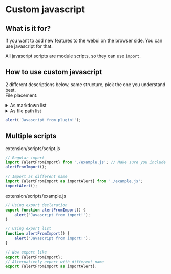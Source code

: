 # Custom javascript

## What is it for?
If you want to add new features to the webui on the browser side. You can use javascript for that.

All javascript scripts are module scripts, so they can use `import`.

## How to use custom javascript
2 different descriptions below, same structure, pick the one you understand best.  
File placement:
<details>
<summary>
As markdown list
</summary>

* extension
  * extension.py
  * main.py
  * requirements.py
  * style.py
  * scripts
    * **script.js** <--
</details>

<details>
<summary>
As file path list
</summary>

extension/extension.py  
extension/main.py  
extension/requirements.py  
extension/style.py  
extension/scripts/**script.js** <--
</details>

```js
alert('Javascript from plugin!');
```

## Multiple scripts
extension/scripts/script.js
```js
// Regular import
import {alertFromImport} from './example.js'; // Make sure you include `.js`
alertFromImport();

// Import as different name
import {alertFromImport as importAlert} from './example.js';
importAlert();
```

extension/scripts/example.js
```js
// Using export declaration
export function alertFromImport() {
    alert('Javascript from import!');
}

// Using export list
function alertFromImport() {
    alert('Javascript from import!');
}

// Now export like
export {alertFromImport};
// Alternatively export with different name
export {alertFromImport as importAlert};
```
